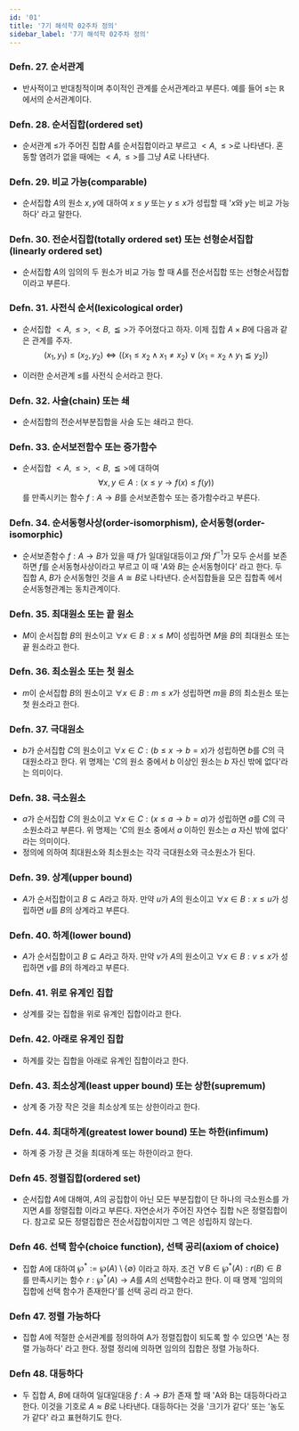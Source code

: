 ```yaml
---
id: '01'
title: '7기 해석학 02주차 정의'
sidebar_label: '7기 해석학 02주차 정의'
---
```

<link rel="stylesheet" href="https://cdn.jsdelivr.net/npm/katex@0.11.1/dist/katex.min.css" />

### Defn. 27. 순서관계  

- 반사적이고 반대칭적이며 추이적인 관계를 순서관계라고 부른다. 예를 들어 $\leq$는
$\mathbb{R}$에서의 순서관계이다.

### Defn. 28. 순서집합(ordered set)  

- 순서관계 $\leq$가 주어진 집합 $A$를 순서집합이라고 부르고 $<A,\leq>$로 나타낸다.
혼동할 염려가 없을 때에는 $<A,\leq>$를 그냥 $A$로 나타낸다.

### Defn. 29. 비교 가능(comparable)  

- 순서집합 $A$의 원소 $x,y$에 대하여 $x \leq y$ 또는 $y \leq x$가 성립할 때 '$x$와 
$y$는 비교 가능하다' 라고 말한다.

### Defn. 30. 전순서집합(totally ordered set) 또는 선형순서집합(linearly ordered set)  

- 순서집합 $A$의 임의의 두 원소가 비교 가능 할 때 $A$를 전순서집합 또는 선형순서집합
이라고 부른다.

### Defn. 31. 사전식 순서(lexicological order)  

- 순서집합 $<A,\leq>$, $<B,\leqq>$가 주어졌다고 하자. 이제 집합 $A \times B$에 다음과 
같은 관계를 주자.
$$
(x_1,y_1) \leqslant (x_2,y_2) \Leftrightarrow ((x_1 \leq x_2 \; \wedge \; x_1 \neq x_2) \; \vee \; (x_1 = x_2 \; \wedge \; y_1 \leqq y_2))
$$

- 이러한 순서관계 $\leqslant$를 사전식 순서라고 한다.

### Defn. 32. 사슬(chain) 또는 쇄  

- 순서집합의 전순서부분집합을 사슬 도는 쇄라고 한다.

### Defn. 33. 순서보전함수 또는 증가함수  

- 순서집합 $<A,\leq>$, $<B,\leqq>$에 대하여
$$
\forall x,y \in A : (x \leq y \to f(x) \leq f(y))
$$
를 만족시키는 함수 $f:A \to B$를 순서보존함수 또는 증가함수라고 부른다.

### Defn. 34. 순서동형사상(order-isomorphism), 순서동형(order-isomorphic)  

- 순서보존함수 $f:A \to B$가 있을 때 $f$가 일대일대등이고 $f$와 $f^{-1}$가 모두 
순서를 보존하면 $f$를 순서동형사상이라고 부르고 이 때 '$A$와 $B$는 순서동형이다' 라고 
한다. 두 집합 $A$, $B$가 순서동형인 것을 $A \cong B$로 나타낸다. 순서집합들을 모은 집합족
에서 순서동형관계는 동치관계이다.

### Defn. 35. 최대원소 또는 끝 원소  

- $M$이 순서집합 $B$의 원소이고 $\forall x \in B : x \leq M$이 성립하면 $M$을 $B$의 
최대원소 또는 끝 원소라고 한다.

### Defn. 36. 최소원소 또는 첫 원소  

- $m$이 순서집합 $B$의 원소이고 $\forall x \in B : m \leq x$가 성립하면 $m$을 $B$의 
최소원소 또는 첫 원소라고 한다.

### Defn. 37. 극대원소  

- $b$가 순서집합 $C$의 원소이고 $\forall x \in C : (b \leq x \to b = x)$가 성립하면
$b$를 $C$의 극대원소라고 한다. 위 명제는 '$C$의 원소 중에서 $b$ 이상인 원소는 $b$ 
자신 밖에 없다'라는 의미이다.

### Defn. 38. 극소원소  

- $a$가 순서집합 $C$의 원소이고 $\forall x \in C : (x \leq a \to b = a)$가 성립하면 
$a$를 $C$의 극소원소라고 부른다. 위 명제는 '$C$의 원소 중에서 $a$ 이하인 원소는 
$a$ 자신 밖에 없다' 라는 의미이다. 
- 정의에 의하여 최대원소와 최소원소는 각각 극대원소와 극소원소가 된다.

### Defn. 39. 상계(upper bound)  

- $A$가 순서집합이고 $B \subseteq A$라고 하자. 만약 $u$가 $A$의 원소이고 $\forall x \in B : x \leq u$가 성립하면 $u$를 $B$의 상계라고 부른다.

### Defn. 40. 하계(lower bound)  

- $A$가 순서집합이고 $B \subseteq A$라고 하자. 만약 $v$가 $A$의 원소이고 $\forall x \in B : v \leq x$가 
성립하면 $v$를 $B$의 하계라고 부른다.

### Defn. 41. 위로 유계인 집합  

- 상계를 갖는 집합을 위로 유계인 집합이라고 한다.

### Defn. 42. 아래로 유계인 집합  

- 하계를 갖는 집합을 아래로 유계인 집합이라고 한다.

### Defn. 43. 최소상계(least upper bound) 또는 상한(supremum)  

- 상계 중 가장 작은 것을 최소상계 또는 상한이라고 한다.

### Defn. 44. 최대하계(greatest lower bound) 또는 하한(infimum)  

- 하계 중 가장 큰 것을 최대하계 또는 하한이라고 한다.

### Defn 45. 정렬집합(ordered set)  

- 순서집합 $A$에 대해여, $A$의 공집합이 아닌 모든 부분집합이 단 하나의 극소원소를 가지면 
$A$를 정렬집합 이라고 부른다. 자연순서가 주어진 자연수 집합 $\mathbb{N}$은 정렬집합이다. 
참고로 모든 정렬집합은 전순서집합이지만 그 역은 성립하지 않는다.

### Defn 46. 선택 함수(choice function), 선택 공리(axiom of choice)  

- 집합 $A$에 대하여 $\wp^{*} := \wp(A) \; \setminus \; \{ \emptyset \}$ 이라고 하자. 
조건 $\forall B \in \wp^{*}(A) : r(B) \in B$ 를 만족시키는 함수 $r : \wp^{*}(A) \to A$를 
$A$의 선택함수라고 한다. 이 때 명제 '임의의 집합에 선택 함수가 존재한다'를 선택 공리 라고 한다.

### Defn 47. 정렬 가능하다  

- 집합 $A$에 적절한 순서관계를 정의하여 A가 정렬집합이 되도록 할 수 있으면 'A는 정렬 가능하다'
라고 한다. 정렬 정리에 의하면 임의의 집합은 정렬 가능하다.

### Defn 48. 대등하다  

- 두 집합 $A$, $B$에 대하여 일대일대응 $f:A \to B$가 존재 할 때 'A와 B는 대등하다라고 한다. 
이것을 기호로 $A \approx B$로 나타낸다. 대등하다는 것을 '크기가 같다' 또는 '농도가 같다'
라고 표현하기도 한다.